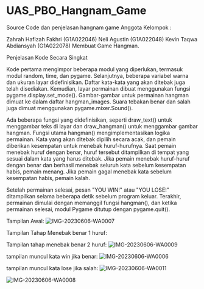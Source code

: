 # UAS_PBO_Hangnam_Game
Source Code dan penjelasan hangnam game
Anggota Kelompok :

Zahrah Hafizah Fakhri (G1A022046)
Neli Agustin (G1A022048)
Kevin Taqwa Abdiansyah (G1A022078)
Membuat Game Hangman.

Penjelasan Kode Secara Singkat

Kode pertama mengimpor beberapa modul yang diperlukan, termasuk modul random, time, dan pygame. Selanjutnya, beberapa variabel warna dan ukuran layar didefinisikan. Daftar kata-kata yang akan ditebak juga telah disediakan. Kemudian, layar permainan dibuat menggunakan fungsi pygame.display.set_mode(). Gambar-gambar untuk permainan hangman dimuat ke dalam daftar hangman_images. Suara tebakan benar dan salah juga dimuat menggunakan pygame.mixer.Sound().

Ada beberapa fungsi yang didefinisikan, seperti draw_text() untuk menggambar teks di layar dan draw_hangman() untuk menggambar gambar hangman. Fungsi utama hangman() mengimplementasikan logika permainan. Kata yang akan ditebak dipilih secara acak, dan pemain diberikan kesempatan untuk menebak huruf-hurufnya. Saat pemain menebak huruf dengan benar, huruf tersebut ditampilkan di tempat yang sesuai dalam kata yang harus ditebak. Jika pemain menebak huruf-huruf dengan benar dan berhasil menebak seluruh kata sebelum kesempatan habis, pemain menang. Jika pemain gagal menebak kata sebelum kesempatan habis, pemain kalah.

Setelah permainan selesai, pesan "YOU WIN!" atau "YOU LOSE!" ditampilkan selama beberapa detik sebelum program keluar. Terakhir, permainan dimulai dengan memanggil fungsi hangman(), dan ketika permainan selesai, modul Pygame ditutup dengan pygame.quit().

Tampilan Awal:
![IMG-20230606-WA0007](https://github.com/Neliagustin/UAS_PBO_Hangnam_Game/assets/129770165/160d07fb-01d9-40ed-b4d6-59747eacfd5c)

Tampilan Tahap Menebak benar 1 huruf:

Tampilan tahap menebak benar 2 huruf:
![IMG-20230606-WA0009](https://github.com/Neliagustin/UAS_PBO_Hangnam_Game/assets/129770165/6954cb42-b83c-429b-9fb3-8a9904da779e)

tampilan muncul kata win jika benar:
![IMG-20230606-WA0006](https://github.com/Neliagustin/UAS_PBO_Hangnam_Game/assets/129770165/38125f40-54a5-4c0c-9338-8579da88f87e)

tampilan muncul kata lose jika salah:
![IMG-20230606-WA0011](https://github.com/Neliagustin/UAS_PBO_Hangnam_Game/assets/129770165/c1b05b4b-3058-46ff-90e1-0a16d60c5974)

![IMG-20230606-WA0008](https://github.com/Neliagustin/UAS_PBO_Hangnam_Game/assets/129770165/c8b16472-fb47-4123-aa2a-8422124b7393)
